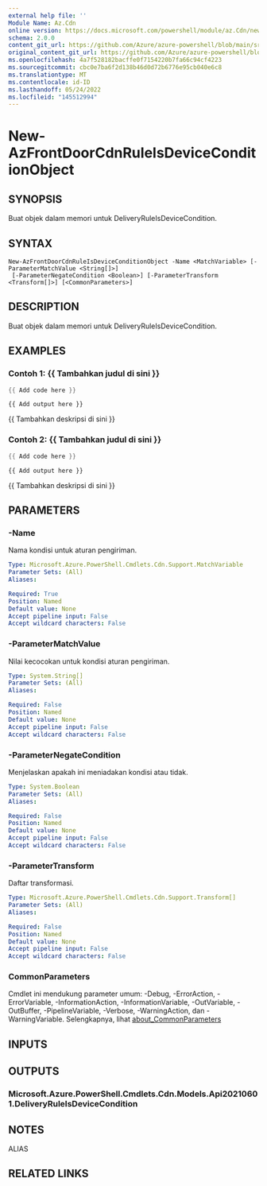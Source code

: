 ```yaml
---
external help file: ''
Module Name: Az.Cdn
online version: https://docs.microsoft.com/powershell/module/az.Cdn/new-AzFrontDoorCdnRuleIsDeviceConditionObject
schema: 2.0.0
content_git_url: https://github.com/Azure/azure-powershell/blob/main/src/Cdn/help/New-AzFrontDoorCdnRuleIsDeviceConditionObject.md
original_content_git_url: https://github.com/Azure/azure-powershell/blob/main/src/Cdn/help/New-AzFrontDoorCdnRuleIsDeviceConditionObject.md
ms.openlocfilehash: 4a7f528182bacffe0f7154220b7fa66c94cf4223
ms.sourcegitcommit: cbc0e7ba6f2d138b46d0d72b6776e95cb040e6c8
ms.translationtype: MT
ms.contentlocale: id-ID
ms.lasthandoff: 05/24/2022
ms.locfileid: "145512994"
---
```

# New-AzFrontDoorCdnRuleIsDeviceConditionObject

## SYNOPSIS
Buat objek dalam memori untuk DeliveryRuleIsDeviceCondition.

## SYNTAX

```
New-AzFrontDoorCdnRuleIsDeviceConditionObject -Name <MatchVariable> [-ParameterMatchValue <String[]>]
 [-ParameterNegateCondition <Boolean>] [-ParameterTransform <Transform[]>] [<CommonParameters>]
```

## DESCRIPTION
Buat objek dalam memori untuk DeliveryRuleIsDeviceCondition.

## EXAMPLES

### Contoh 1: {{ Tambahkan judul di sini }}
```powershell
{{ Add code here }}
```

```output
{{ Add output here }}
```

{{ Tambahkan deskripsi di sini }}

### Contoh 2: {{ Tambahkan judul di sini }}
```powershell
{{ Add code here }}
```

```output
{{ Add output here }}
```

{{ Tambahkan deskripsi di sini }}

## PARAMETERS

### -Name
Nama kondisi untuk aturan pengiriman.

```yaml
Type: Microsoft.Azure.PowerShell.Cmdlets.Cdn.Support.MatchVariable
Parameter Sets: (All)
Aliases:

Required: True
Position: Named
Default value: None
Accept pipeline input: False
Accept wildcard characters: False
```

### -ParameterMatchValue
Nilai kecocokan untuk kondisi aturan pengiriman.

```yaml
Type: System.String[]
Parameter Sets: (All)
Aliases:

Required: False
Position: Named
Default value: None
Accept pipeline input: False
Accept wildcard characters: False
```

### -ParameterNegateCondition
Menjelaskan apakah ini meniadakan kondisi atau tidak.

```yaml
Type: System.Boolean
Parameter Sets: (All)
Aliases:

Required: False
Position: Named
Default value: None
Accept pipeline input: False
Accept wildcard characters: False
```

### -ParameterTransform
Daftar transformasi.

```yaml
Type: Microsoft.Azure.PowerShell.Cmdlets.Cdn.Support.Transform[]
Parameter Sets: (All)
Aliases:

Required: False
Position: Named
Default value: None
Accept pipeline input: False
Accept wildcard characters: False
```

### CommonParameters
Cmdlet ini mendukung parameter umum: -Debug, -ErrorAction, -ErrorVariable, -InformationAction, -InformationVariable, -OutVariable, -OutBuffer, -PipelineVariable, -Verbose, -WarningAction, dan -WarningVariable. Selengkapnya, lihat [about_CommonParameters](http://go.microsoft.com/fwlink/?LinkID=113216)

## INPUTS

## OUTPUTS

### Microsoft.Azure.PowerShell.Cmdlets.Cdn.Models.Api20210601.DeliveryRuleIsDeviceCondition

## NOTES

ALIAS

## RELATED LINKS

